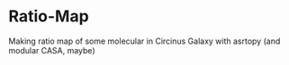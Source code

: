 # Ratio-Map
Making ratio map of some molecular in Circinus Galaxy with asrtopy (and modular CASA, maybe)
